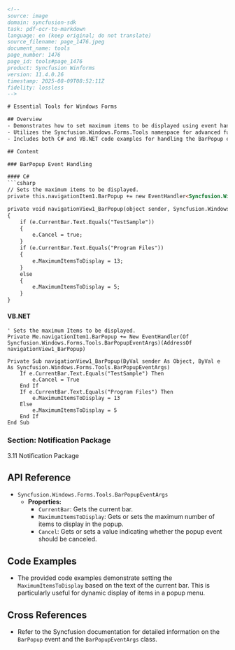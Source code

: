 ```html
<!--
source: image
domain: syncfusion-sdk
task: pdf-ocr-to-markdown
language: en (keep original; do not translate)
source_filename: page_1476.jpeg
document_name: tools
page_number: 1476
page_id: tools#page_1476
product: Syncfusion Winforms
version: 11.4.0.26
timestamp: 2025-08-09T08:52:11Z
fidelity: lossless
-->

# Essential Tools for Windows Forms

## Overview
- Demonstrates how to set maximum items to be displayed using event handling in a Windows Forms application.
- Utilizes the Syncfusion.Windows.Forms.Tools namespace for advanced functionality.
- Includes both C# and VB.NET code examples for handling the BarPopup event.

## Content

### BarPopup Event Handling

#### C#
```csharp
// Sets the maximum items to be displayed.
private this.navigationItem1.BarPopup += new EventHandler<Syncfusion.Windows.Forms.Tools.BarPopupEventArgs>(navigationView1_BarPopup);

private void navigationView1_BarPopup(object sender, Syncfusion.Windows.Forms.Tools.BarPopupEventArgs e)
{
    if (e.CurrentBar.Text.Equals("TestSample"))
    {
        e.Cancel = true;
    }
    if (e.CurrentBar.Text.Equals("Program Files"))
    {
        e.MaximumItemsToDisplay = 13;
    }
    else
    {
        e.MaximumItemsToDisplay = 5;
    }
}
```

#### VB.NET
```vbnet
' Sets the maximum Items to be displayed.
Private Me.navigationItem1.BarPopup += New EventHandler(Of Syncfusion.Windows.Forms.Tools.BarPopupEventArgs)(AddressOf navigationView1_BarPopup)

Private Sub navigationView1_BarPopup(ByVal sender As Object, ByVal e As Syncfusion.Windows.Forms.Tools.BarPopupEventArgs)
    If e.CurrentBar.Text.Equals("TestSample") Then
        e.Cancel = True
    End If
    If e.CurrentBar.Text.Equals("Program Files") Then
        e.MaximumItemsToDisplay = 13
    Else
        e.MaximumItemsToDisplay = 5
    End If
End Sub
```

### Section: Notification Package

3.11 Notification Package

## API Reference
- `Syncfusion.Windows.Forms.Tools.BarPopupEventArgs`
  - **Properties:**
    - `CurrentBar`: Gets the current bar.
    - `MaximumItemsToDisplay`: Gets or sets the maximum number of items to display in the popup.
    - `Cancel`: Gets or sets a value indicating whether the popup event should be canceled.

## Code Examples
- The provided code examples demonstrate setting the `MaximumItemsToDisplay` based on the text of the current bar. This is particularly useful for dynamic display of items in a popup menu.

## Cross References
- Refer to the Syncfusion documentation for detailed information on the `BarPopup` event and the `BarPopupEventArgs` class.

<!-- tags: [syncfusion, winforms, tools, barpopup, event handling] keywords: [maximum items, display, barpopup, eventargs, testsample, program files] -->
```